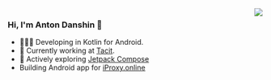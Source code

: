 <img align="right" src="https://github-readme-stats.vercel.app/api?username=ntoskrnl&count_private=true&show_icons=true&icon_color=CE1D2D&text_color=718096&bg_color=00000000&hide_title=true&hide_border=true" />

### Hi, I'm Anton Danshin 👋

- 🧑🏻‍💻 Developing in Kotlin for Android.
- :hammer: Currently working at [Tacit](https://tacitcorporation.com/).
- 🤔 Actively exploring [Jetpack Compose](https://developer.android.com/jetpack/compose)
- Building Android app for [iProxy.online](https://iproxy.online/en)
